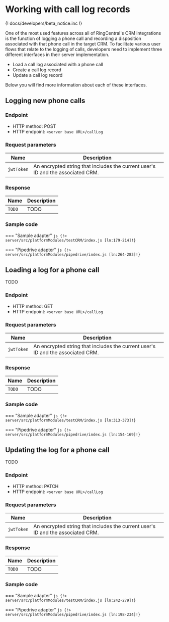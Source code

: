 # Working with call log records

{! docs/developers/beta_notice.inc !}

One of the most used features across all of RingCentral's CRM integrations is the function of logging a phone call and recording a disposition associated with that phone call in the target CRM. To facilitate various user flows that relate to the logging of calls, developers need to implement three different interfaces in their server implementation.

* Load a call log associated with a phone call
* Create a call log record
* Update a call log record

Below you will find more information about each of these interfaces.

## Logging new phone calls

### Endpoint

* HTTP method: POST
* HTTP endpoint: `<server base URL>/callLog`

### Request parameters

| Name             | Description                                                                     |
|------------------|---------------------------------------------------------------------------------|
| `jwtToken`       | An encrypted string that includes the current user's ID and the associated CRM. |

### Response

| Name   | Description |
|--------|-------------|
| `TODO` | TODO        |

### Sample code

=== "Sample adapter"
    ```js
    {!> server/src/platformModules/testCRM/index.js [ln:179-214]!}
    ```

=== "Pipedrive adapter"
    ```js
    {!> server/src/platformModules/pipedrive/index.js [ln:264-283]!}
    ```

## Loading a log for a phone call

TODO

### Endpoint

* HTTP method: GET
* HTTP endpoint: `<server base URL>/callLog`

### Request parameters

| Name             | Description                                                                     |
|------------------|---------------------------------------------------------------------------------|
| `jwtToken`       | An encrypted string that includes the current user's ID and the associated CRM. |

### Response

| Name  | Description |
|-------|-------------|
| `TODO` | TODO         |

### Sample code

=== "Sample adapter"
    ```js
    {!> server/src/platformModules/testCRM/index.js [ln:313-373]!}
    ```

=== "Pipedrive adapter"
    ```js
    {!> server/src/platformModules/pipedrive/index.js [ln:154-169]!}
    ```

## Updating the log for a phone call

TODO

### Endpoint

* HTTP method: PATCH
* HTTP endpoint: `<server base URL>/callLog`

### Request parameters

| Name             | Description                                                                     |
|------------------|---------------------------------------------------------------------------------|
| `jwtToken`       | An encrypted string that includes the current user's ID and the associated CRM. |

### Response

| Name   | Description |
|--------|-------------|
| `TODO` | TODO        |

### Sample code

=== "Sample adapter"
    ```js
    {!> server/src/platformModules/testCRM/index.js [ln:242-279]!}
    ```

=== "Pipedrive adapter"
    ```js
    {!> server/src/platformModules/pipedrive/index.js [ln:198-234]!}
    ```
